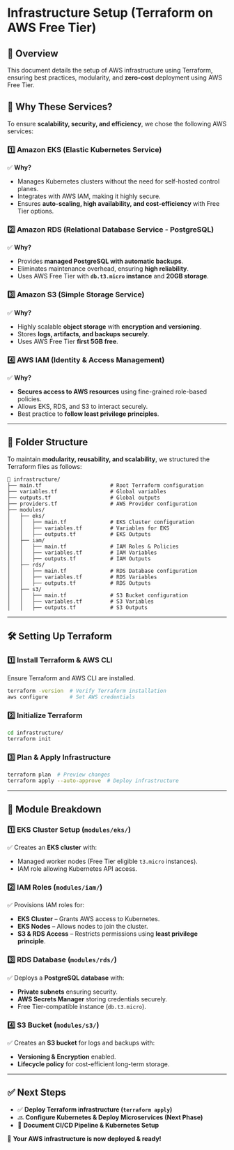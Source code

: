 # Infrastructure Setup (Terraform on AWS Free Tier)

## 📌 Overview
This document details the setup of AWS infrastructure using Terraform, ensuring best practices, modularity, and **zero-cost** deployment using AWS Free Tier.

## 🚀 Why These Services?
To ensure **scalability, security, and efficiency**, we chose the following AWS services:

### **1️⃣ Amazon EKS (Elastic Kubernetes Service)**
✅ **Why?**
- Manages Kubernetes clusters without the need for self-hosted control planes.
- Integrates with AWS IAM, making it highly secure.
- Ensures **auto-scaling, high availability, and cost-efficiency** with Free Tier options.

### **2️⃣ Amazon RDS (Relational Database Service - PostgreSQL)**
✅ **Why?**
- Provides **managed PostgreSQL with automatic backups**.
- Eliminates maintenance overhead, ensuring **high reliability**.
- Uses AWS Free Tier with **`db.t3.micro` instance** and **20GB storage**.

### **3️⃣ Amazon S3 (Simple Storage Service)**
✅ **Why?**
- Highly scalable **object storage** with **encryption and versioning**.
- Stores **logs, artifacts, and backups securely**.
- Uses AWS Free Tier **first 5GB free**.

### **4️⃣ AWS IAM (Identity & Access Management)**
✅ **Why?**
- **Secures access to AWS resources** using fine-grained role-based policies.
- Allows EKS, RDS, and S3 to interact securely.
- Best practice to **follow least privilege principles**.

---

## 📂 Folder Structure
To maintain **modularity, reusability, and scalability**, we structured the Terraform files as follows:

```plaintext
📂 infrastructure/
├── main.tf                      # Root Terraform configuration
├── variables.tf                 # Global variables
├── outputs.tf                   # Global outputs
├── providers.tf                 # AWS Provider configuration
├── modules/
│   ├── eks/
│   │   ├── main.tf              # EKS Cluster configuration
│   │   ├── variables.tf         # Variables for EKS
│   │   ├── outputs.tf           # EKS Outputs
│   ├── iam/
│   │   ├── main.tf              # IAM Roles & Policies
│   │   ├── variables.tf         # IAM Variables
│   │   ├── outputs.tf           # IAM Outputs
│   ├── rds/
│   │   ├── main.tf              # RDS Database configuration
│   │   ├── variables.tf         # RDS Variables
│   │   ├── outputs.tf           # RDS Outputs
│   ├── s3/
│   │   ├── main.tf              # S3 Bucket configuration
│   │   ├── variables.tf         # S3 Variables
│   │   ├── outputs.tf           # S3 Outputs
```

---

## 🛠 Setting Up Terraform
### **1️⃣ Install Terraform & AWS CLI**
Ensure Terraform and AWS CLI are installed.
```sh
terraform -version  # Verify Terraform installation
aws configure       # Set AWS credentials
```

### **2️⃣ Initialize Terraform**
```sh
cd infrastructure/
terraform init
```

### **3️⃣ Plan & Apply Infrastructure**
```sh
terraform plan  # Preview changes
terraform apply --auto-approve  # Deploy infrastructure
```

---

## 📌 Module Breakdown
### **1️⃣ EKS Cluster Setup (`modules/eks/`)**
✅ Creates an **EKS cluster** with:
- Managed worker nodes (Free Tier eligible `t3.micro` instances).
- IAM role allowing Kubernetes API access.

### **2️⃣ IAM Roles (`modules/iam/`)**
✅ Provisions IAM roles for:
- **EKS Cluster** – Grants AWS access to Kubernetes.
- **EKS Nodes** – Allows nodes to join the cluster.
- **S3 & RDS Access** – Restricts permissions using **least privilege principle**.

### **3️⃣ RDS Database (`modules/rds/`)**
✅ Deploys a **PostgreSQL database** with:
- **Private subnets** ensuring security.
- **AWS Secrets Manager** storing credentials securely.
- Free Tier-compatible instance (`db.t3.micro`).

### **4️⃣ S3 Bucket (`modules/s3/`)**
✅ Creates an **S3 bucket** for logs and backups with:
- **Versioning & Encryption** enabled.
- **Lifecycle policy** for cost-efficient long-term storage.

---

## ✅ Next Steps
- ✅ **Deploy Terraform infrastructure (`terraform apply`)**
- 🔜 **Configure Kubernetes & Deploy Microservices (Next Phase)**
- 📄 **Document CI/CD Pipeline & Kubernetes Setup**

🚀 **Your AWS infrastructure is now deployed & ready!**
